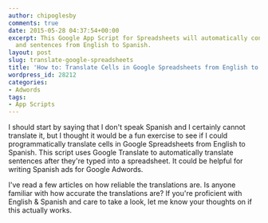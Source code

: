 ```yaml
---
author: chipoglesby
comments: true
date: 2015-05-28 04:37:54+00:00
excerpt: This Google App Script for Spreadsheets will automatically convert words
  and sentences from English to Spanish.
layout: post
slug: translate-google-spreadsheets
title: 'How to: Translate Cells in Google Spreadsheets from English to Spanish (maybe!)'
wordpress_id: 28212
categories:
- Adwords
tags:
- App Scripts
---
```


I should start by saying that I don't speak Spanish and I certainly cannot translate it, but I thought it would be a fun exercise to see if I could programmatically translate cells in Google Spreadsheets from English to Spanish. This script uses Google Translate to automatically translate sentences after they're typed into a spreadsheet. It could be helpful for writing Spanish ads for Google Adwords.

I've read a few articles on how reliable the translations are. Is anyone familiar with how accurate the translations are? If you're proficient with English & Spanish and care to take a look, let me know your thoughts on if this actually works.

